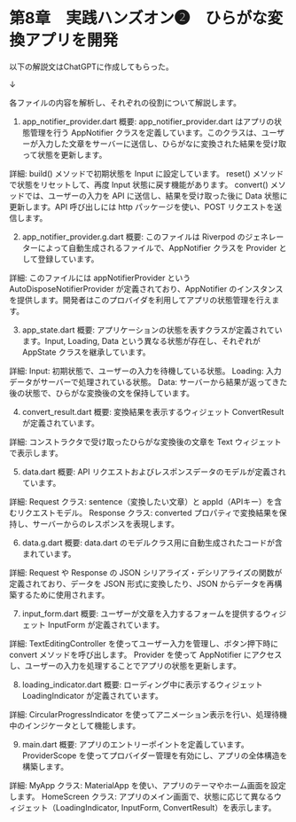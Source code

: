 # 第8章　実践ハンズオン❷　ひらがな変換アプリを開発

以下の解説文はChatGPTに作成してもらった。

↓

各ファイルの内容を解析し、それぞれの役割について解説します。

1. app_notifier_provider.dart
概要: 
app_notifier_provider.dart はアプリの状態管理を行う AppNotifier クラスを定義しています。このクラスは、ユーザーが入力した文章をサーバーに送信し、ひらがなに変換された結果を受け取って状態を更新します。

詳細:
build() メソッドで初期状態を Input に設定しています。
reset() メソッドで状態をリセットして、再度 Input 状態に戻す機能があります。
convert() メソッドでは、ユーザーの入力を API に送信し、結果を受け取った後に Data 状態に更新します。API 呼び出しには http パッケージを使い、POST リクエストを送信します。


2. app_notifier_provider.g.dart
概要: 
このファイルは Riverpod のジェネレーターによって自動生成されるファイルで、AppNotifier クラスを Provider として登録しています。

詳細: 
このファイルには appNotifierProvider という AutoDisposeNotifierProvider が定義されており、AppNotifier のインスタンスを提供します。開発者はこのプロバイダを利用してアプリの状態管理を行えます。


3. app_state.dart
概要: 
アプリケーションの状態を表すクラスが定義されています。Input, Loading, Data という異なる状態が存在し、それぞれが AppState クラスを継承しています。

詳細:
Input: 初期状態で、ユーザーの入力を待機している状態。
Loading: 入力データがサーバーで処理されている状態。
Data: サーバーから結果が返ってきた後の状態で、ひらがな変換後の文を保持しています。


4. convert_result.dart
概要: 
変換結果を表示するウィジェット ConvertResult が定義されています。

詳細: 
コンストラクタで受け取ったひらがな変換後の文章を Text ウィジェットで表示します。


5. data.dart
概要: 
API リクエストおよびレスポンスデータのモデルが定義されています。

詳細:
Request クラス: sentence（変換したい文章）と appId（APIキー）を含むリクエストモデル。
Response クラス: converted プロパティで変換結果を保持し、サーバーからのレスポンスを表現します。


6. data.g.dart
概要: 
data.dart のモデルクラス用に自動生成されたコードが含まれています。

詳細: 
Request や Response の JSON シリアライズ・デシリアライズの関数が定義されており、データを JSON 形式に変換したり、JSON からデータを再構築するために使用されます。


7. input_form.dart
概要: 
ユーザーが文章を入力するフォームを提供するウィジェット InputForm が定義されています。

詳細:
TextEditingController を使ってユーザー入力を管理し、ボタン押下時に convert メソッドを呼び出します。
Provider を使って AppNotifier にアクセスし、ユーザーの入力を処理することでアプリの状態を更新します。


8. loading_indicator.dart
概要: 
ローディング中に表示するウィジェット LoadingIndicator が定義されています。

詳細: 
CircularProgressIndicator を使ってアニメーション表示を行い、処理待機中のインジケータとして機能します。


9. main.dart
概要: 
アプリのエントリーポイントを定義しています。ProviderScope を使ってプロバイダー管理を有効にし、アプリの全体構造を構築します。

詳細:
MyApp クラス: MaterialApp を使い、アプリのテーマやホーム画面を設定します。
HomeScreen クラス: アプリのメイン画面で、状態に応じて異なるウィジェット（LoadingIndicator, InputForm, ConvertResult）を表示します。 ​
